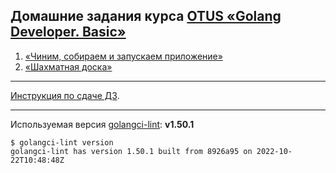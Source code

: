 ## Домашние задания курса [OTUS «Golang Developer. Basic»](https://otus.ru/lessons/go-basic/)
1) [«Чиним, собираем и запускаем приложение»](./hw02_fix_app)
2) [«Шахматная доска»](./hw03_chessboard)

---
[Инструкция по сдаче ДЗ](https://github.com/OtusGolang/home_work/wiki#%D0%A1%D1%82%D1%83%D0%B4%D0%B5%D0%BD%D1%82%D0%B0%D0%BC).

---
Используемая версия [golangci-lint](https://golangci-lint.run/usage/install/#other-ci): <b>v1.50.1</b>
```
$ golangci-lint version
golangci-lint has version 1.50.1 built from 8926a95 on 2022-10-22T10:48:48Z
```
